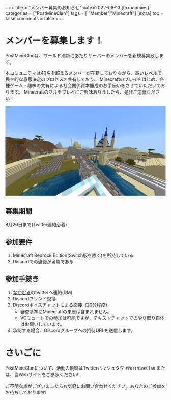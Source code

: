 +++
title = "メンバー募集のお知らせ"
date=2022-08-13
[taxonomies]
categories = ["PostMineClan"]
tags = [ "Member","Minecraft"]
[extra]
toc = false
comments = false
+++

# メンバーを募集します！
PostMineClanは、ワールド刷新にあたりサーバーのメンバーを新規募集致します。

本コミュニティは40名を超えるメンバーが在籍しておりながら、高いレベルで民主的な意思決定のプロセスを共有しており、
Minecraftのプレイをはじめ、各種ゲーム・趣味の共有による社会関係資本醸成のお手伝いをさせていただいております。
Minecraftのマルチプレイにご興味ありましたら、是非ご応募ください！

![メンバー大募集よ！](SabakuHonmachi.png)

## 募集期間
8月20日まで(Twitter連絡必着)

## 参加要件
1. Minecraft Bedrock Edition(Switch版を除く)を所持している
2. Discordでの連絡が可能である

## 参加手続き
1. [なかむる](https://twitter.com/NakaMCBE)のtwitterへ連絡(DM)
2. Discordフレンド交換
3. Discordボイスチャットによる面接（20分程度）
	- 審査基準にMinecraftの来歴は含まれません。
	- VCミュートでの参加は可能ですが、テキストチャットでのやり取り自体はお願いしています。
4. 承認する場合、Discordグループへの招待URLを送信します。

# さいごに
PostMineClanについて、活動の軌跡はTwitterハッシュタグ `#PostMineClan` 
または、当Webサイトをご参照ください!
<br>
<br>
ご不明な点がございましたらお気軽にお問い合わせください。あなたのご参加をお待ちしております!



